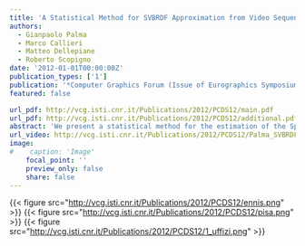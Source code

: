 ```yaml
---
title: 'A Statistical Method for SVBRDF Approximation from Video Sequences in General Lighting Conditions'
authors:
  - Gianpaolo Palma
  - Marco Callieri
  - Matteo Dellepiane
  - Roberto Scopigno
date: '2012-01-01T00:00:00Z'
publication_types: ['1']
publication: '*Computer Graphics Forum (Issue of Eurographics Symposium on Rendering 2012)*'
featured: false

url_pdf: http://vcg.isti.cnr.it/Publications/2012/PCDS12/main.pdf
url_pdf: http://vcg.isti.cnr.it/Publications/2012/PCDS12/additional.pdf
abstract: 'We present a statistical method for the estimation of the Spatially Varying Bidirectional Reflectance Distribution Function (SVBRDF) of an object with complex geometry, starting from video sequences acquired with fixed but general lighting conditions. The aim of this work is to define a method that simplifies the acquisition phase of the object surface appearance and allows to reconstruct an approximated SVBRDF. The final output is suitable to be used with a 3D model of the object to obtain accurate and photo-realistic renderings. The method is composed by three steps: the approximation of the environment map of the acquisition scene, using the same object as a probe; the estimation of the diffuse color of the object; the estimation of the specular components of the main materials of the object, by using a Phong model. All the steps are based on statistical analysis of the color samples projected by the video sequences on the surface of the object. Although the method presents some limitations, the trade-off between the easiness of acquisition and the obtained results makes it useful for practical applications.'
url_video: http://vcg.isti.cnr.it/Publications/2012/PCDS12/Palma_SVBRDFApproximation.wmv
image:
#    caption: 'Image'
    focal_point: ''
    preview_only: false
    share: false
---
```

{{< figure src="http://vcg.isti.cnr.it/Publications/2012/PCDS12/ennis.png" >}}
{{< figure src="http://vcg.isti.cnr.it/Publications/2012/PCDS12/pisa.png" >}}
{{< figure src="http://vcg.isti.cnr.it/Publications/2012/PCDS12/1_uffizi.png" >}}
